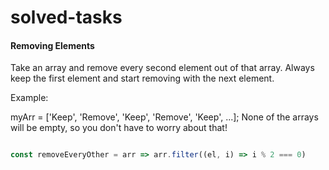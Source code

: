 # solved-tasks

#### Removing Elements
     
 Take an array and remove every second element out of that array. Always keep the first element and start removing with the next element.
 
 Example:
 
 myArr = ['Keep', 'Remove', 'Keep', 'Remove', 'Keep', ...];
 None of the arrays will be empty, so you don't have to worry about that!
  
   
   
```javascript

const removeEveryOther = arr => arr.filter((el, i) => i % 2 === 0)





```
